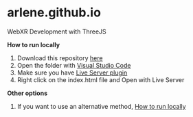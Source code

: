 # arlene.github.io

WebXR Development with ThreeJS

**How to run locally**

1. Download this repository [here](https://github.com/jhonj624/arlene.github.io/archive/refs/heads/main.zip)
2. Open the folder with [Visual Studio Code](https://code.visualstudio.com/)
3. Make sure you have [Live Server plugin](https://marketplace.visualstudio.com/items?itemName=ritwickdey.LiveServer)
4. Right click on the index.html file and Open with Live Server

**Other options**

1. If you want to use an alternative method, [How to run locally](https://threejs.org/docs/#manual/en/introduction/How-to-run-things-locally)

